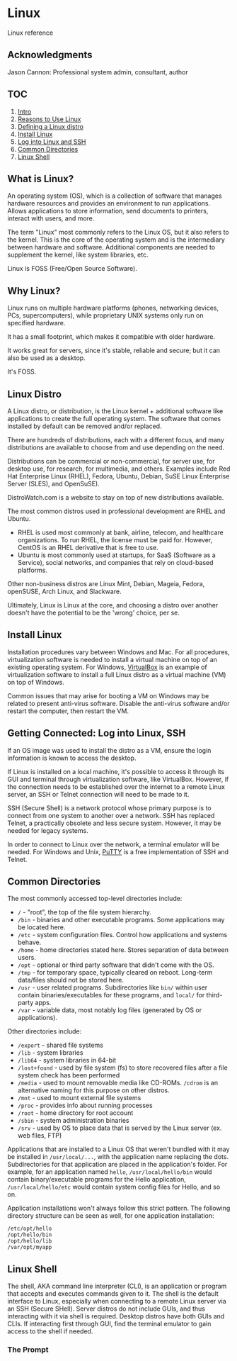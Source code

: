# Linux

Linux reference

## Acknowledgments

Jason Cannon: Professional system admin, consultant, author

## TOC
1. [Intro](#what-is-linux)
1. [Reasons to Use Linux](#why-linux)
1. [Defining a Linux distro](#linux-distro)
1. [Install Linux](#install-linux)
1. [Log into Linux and SSH](#getting-connected-log-into-linux-ssh)
1. [Common Directories](#common-directories)
1. [Linux Shell](#linux-shell)

## What is Linux?
An operating system (OS), which is a collection of software that manages hardware resources and provides an environment to run applications. Allows applications to store information, send documents to printers, interact with users, and more. 

The term "Linux" most commonly refers to the Linux OS, but it also refers to the kernel. This is the core of the operating system and is the intermediary between hardware and software. Additional components are needed to supplement the kernel, like system libraries, etc. 

Linux is FOSS (Free/Open Source Software). 

## Why Linux?

Linux runs on multiple hardware platforms (phones, networking devices, PCs, supercomputers), while proprietary UNIX systems only run on specified hardware. 

It has a small footprint, which makes it compatible with older hardware. 

It works great for servers, since it's stable, reliable and secure; but it can also be used as a desktop. 

It's FOSS. 

## Linux Distro
A Linux distro, or distribution, is the Linux kernel + additional software like applications to create the full operating system. The software that comes installed by default can be removed and/or replaced. 

There are hundreds of distributions, each with a different focus, and many distributions are available to choose from and use depending on the need. 

Distributions can be commercial or non-commercial, for server use, for desktop use, for research, for multimedia, and others. Examples include Red Hat Enterprise Linux (RHEL), Fedora, Ubuntu, Debian, SuSE Linux Enterprise Server (SLES), and OpenSuSE). 

DistroWatch.com is a website to stay on top of new distributions available. 

The most common distros used in professional development are RHEL and Ubuntu. 
- RHEL is used most commonly at bank, airline, telecom, and healthcare organizations. To run RHEL, the license must be paid for. However, CentOS is an RHEL derivative that is free to use. 
- Ubuntu is most commonly used at startups, for SaaS (Software as a Service), social networks, and companies that rely on cloud-based platforms. 

Other non-business distros are Linux Mint, Debian, Mageia, Fedora, openSUSE, Arch Linux, and Slackware. 

Ultimately, Linux is Linux at the core, and choosing a distro over another doesn't have the potential to be the 'wrong' choice, per se. 

## Install Linux

Installation procedures vary between Windows and Mac. For all procedures, virtualization software is needed to install a virtual machine on top of an existing operating system. For Windows, [VirtualBox](https://www.virtualbox.org/) is an example of virtualization software to install a full Linux distro as a virtual machine (VM) on top of Windows. 

Common issues that may arise for booting a VM on Windows may be related to present anti-virus software. Disable the anti-virus software and/or restart the computer, then restart the VM. 

## Getting Connected: Log into Linux, SSH

If an OS image was used to install the distro as a VM, ensure the login information is known to access the desktop. 

If Linux is installed on a local machine, it's possible to access it through its GUI and terminal through virtualization software, like VirtualBox. However, if the connection needs to be established over the internet to a remote Linux server, an SSH or Telnet connection will need to be made to it. 

SSH (Secure Shell) is a network protocol whose primary purpose is to connect from one system to another over a network. SSH has replaced Telnet, a practically obsolete and less secure system. However, it may be needed for legacy systems. 

In order to connect to Linux over the network, a terminal emulator will be needed. For Windows and Unix, [PuTTY](https://www.chiark.greenend.org.uk/~sgtatham/putty/) is a free implementation of SSH and Telnet. 

## Common Directories
The most commonly accessed top-level directories include: 
- `/` - "root", the top of the file system hierarchy. 
- `/bin` - binaries and other executable programs. Some applications may be located here. 
- `/etc` - system configuration files. Control how applications and systems behave. 
- `/home` - home directories stated here. Stores separation of data between users. 
- `/opt` - optional or third party software that didn't come with the OS. 
- `/tmp` - for temporary space, typically cleared on reboot. Long-term data/files should not be stored here. 
- `/usr` - user related programs. Subdirectories like `bin/` within user contain binaries/executables for these programs, and `local/` for third-party apps. 
- `/var` - variable data, most notably log files (generated by OS or applications). 

Other directories include: 
- `/export` - shared file systems
- `/lib` - system libraries
- `/lib64` - system libraries in 64-bit
- `/lost+found` - used by file system (fs) to store recovered files after a file system check has been performed
- `/media` - used to mount removable media like CD-ROMs. `/cdrom` is an alternative naming for this purpose on other distros. 
- `/mnt` - used to mount external file systems
- `/proc` - provides info about running processes
- `/root` - home directory for root account
- `/sbin` - system administration binaries
- `/srv` - used by OS to place data that is served by the Linux server (ex. web files, FTP)

Applications that are installed to a Linux OS that weren't bundled with it may be installed in `/usr/local/...`, with the application name replacing the dots. Subdirectories for that application are placed in the application's folder. For example, for an application named `hello`, `/usr/local/hello/bin` would contain binary/executable programs for the Hello application, `/usr/local/hello/etc` would contain system config files for Hello, and so on. 

Application installations won't always follow this strict pattern. The following directory structure can be seen as well, for one application installation: 

```
/etc/opt/hello
/opt/hello/bin
/opt/hello/lib
/var/opt/myapp
```

## Linux Shell
The shell, AKA command line interpreter (CLI), is an application or program that accepts and executes commands given to it. The shell is the default interface to Linux, especially when connecting to a remote Linux server via an SSH (Secure SHell). Server distros do not include GUIs, and thus interacting with it via shell is required. Desktop distros have both GUIs and CLIs. If interacting first through GUI, find the terminal emulator to gain access to the shell if needed. 

### The Prompt

